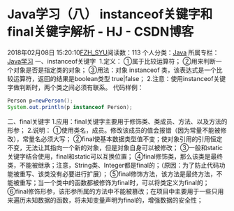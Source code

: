 # Java学习（八） instanceof关键字和final关键字解析 - HJ - CSDN博客
2018年02月08日 15:20:10[FZH_SYU](https://me.csdn.net/feizaoSYUACM)阅读数：113
个人分类：[Java](https://blog.csdn.net/feizaoSYUACM/article/category/7349915)
所属专栏：[Java学习](https://blog.csdn.net/column/details/19570.html)
一、instanceof关键字
 1.定义：
①属于比较运算符；
②用来判断一个对象是否是指定类的对象；
③用法：对象 instanceof 类，该表达式是一个比较运算符，返回的结果是boolean类型 true|false；
2.注意：使用instanceof关键字做判断时，两个类之间必须有联系。
代码样例：
```java
Person p=newPerson();
System.out.println(p instanceof Person);
```
二、final关键字
1.应用：final关键字主要用于修饰类、类成员、方法、以及方法的形参；
2.说明：
①使用类名，成员。修改该成员的值会报错（因为常量不能被修改），常量名必须大写；
②final使基本数据类型值不变；使对象引用的引用恒定不变，无法让其指向一个新的对象，但是对象自身可以被修改；
③一般和static关键字结合使用，final和static可以互换位置；
④final修饰类，那么该类是最终类，不能被继承；注意，String类、Integer都是final的；（原因：为了防止代码功能被重写、该类没有必要进行扩展）；
⑤final修饰方法，该方法是最终方法，不能被重写；当一个类中的函数都被修饰为final时，可以将类定义为final的；
⑥final修饰形参，该形参所属的方法中不能被篡改；在项目中主要用于一些只用来遍历未知数据的函数，将未知变量声明为final的，增强数据的安全性；
